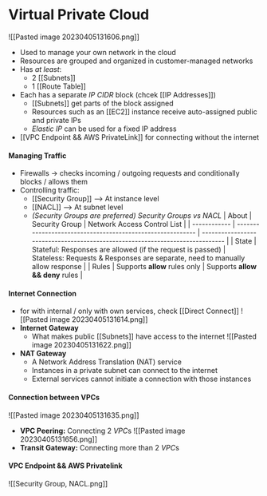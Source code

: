 # Virtual Private Cloud
![[Pasted image 20230405131606.png]]
- Used to manage your own network in the cloud
- Resources are grouped and organized in customer-managed networks
- Has *at least*:
	- 2 [[Subnets]]
	- 1 [[Route Table]]
- Each has a separate *IP CIDR* block (chcek [[IP Addresses]])
	- [[Subnets]] get parts of the block assigned
	- Resources such as an [[EC2]] instance receive auto-assigned public and private IPs
	- *Elastic IP* can be used for a fixed IP address
- [[VPC Endpoint && AWS PrivateLink]] for connecting without the internet

#### Managing Traffic
- Firewalls -> checks incoming / outgoing requests and conditionally blocks / allows them
- Controlling traffic:
	- [[Security Group]] --> At instance level
	- [[NACL]] --> At subnet level
	- *(Security Groups are preferred)*
*Security Groups vs NACL*
| About        | Security Group | Network Access Control List |
| ------------ | ---------------------------------------------------------- | ----------------------------------------------------------------------------- |
| State        | Stateful: Responses are allowed (if the request is passed) | Stateless: Requests & Responses are separate, need to manually allow response |
| Rules        | Supports **allow** rules only                              | Supports **allow && deny** rules                                              |

#### Internet Connection
- for with internal / only with own services, check [[Direct Connect]]
![[Pasted image 20230405131614.png]]
- **Internet Gateway**
	- What makes public [[Subnets]] have access to the internet
![[Pasted image 20230405131622.png]]
- **NAT Gateway**
	- A Network Address Translation (NAT) service
	- Instances in a private subnet can connect to the internet
	- External services cannot initiate a connection with those instances

#### Connection between VPCs
![[Pasted image 20230405131635.png]]
- **VPC Peering:** Connecting 2 *VPC*s
![[Pasted image 20230405131656.png]]
- **Transit Gateway:** Connecting more than 2 *VPC*s

#### VPC Endpoint && AWS Privatelink


![[Security Group, NACL.png]]

